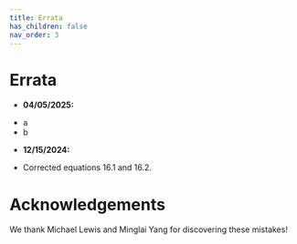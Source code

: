 ```yaml
---
title: Errata
has_children: false
nav_order: 3
---
```


# Errata

* **04/05/2025:**
- a
- b

* **12/15/2024:** 
- Corrected equations 16.1 and 16.2.

# Acknowledgements

We thank Michael Lewis and Minglai Yang for discovering these mistakes!
